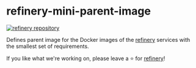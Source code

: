 # refinery-mini-parent-image
[![refinery repository](https://uploads-ssl.webflow.com/61e47fafb12bd56b40022a49/62c2f30f935f4d37dc864eeb_Kern%20refinery.png)](https://github.com/code-kern-ai/refinery)

Defines parent image for the Docker images of the [refinery](https://github.com/code-kern-ai/refinery) services with the smallest set of requirements.

If you like what we're working on, please leave a ⭐ for [refinery](https://github.com/code-kern-ai/refinery)!
